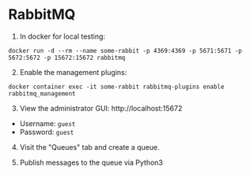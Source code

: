 # RabbitMQ

1. In docker for local testing:

```
docker run -d --rm --name some-rabbit -p 4369:4369 -p 5671:5671 -p 5672:5672 -p 15672:15672 rabbitmq
```

2. Enable the management plugins:

```
docker container exec -it some-rabbit rabbitmq-plugins enable rabbitmq_management
```

3. View the administrator GUI: http://localhost:15672 

* Username: `guest`
* Password: `guest`

4. Visit the "Queues" tab and create a queue.

5. Publish messages to the queue via Python3
